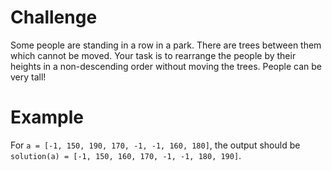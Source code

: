 # Challenge
Some people are standing in a row in a park. There are trees between them which cannot be moved. Your task is to rearrange the people by their heights in a non-descending order without moving the trees. People can be very tall!

# Example
For `a = [-1, 150, 190, 170, -1, -1, 160, 180]`, the output should be `solution(a) = [-1, 150, 160, 170, -1, -1, 180, 190]`.

